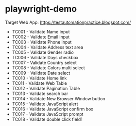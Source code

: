 # playwright-demo

Target Web App: https://testautomationpractice.blogspot.com/

- TC001 - Validate Name input
- TC002 - Validate Email input
- TC003 - Validate Phone input
- TC004 - Validate Address text area
- TC005 - Validate Gender radio
- TC006 - Validate Days checkbox
- TC007 - Validate Country select
- TC008 - Validate Colors multi select
- TC009 - Validate Date select
- TC010 - Validate Home link
- TC011 - Validate Web Table
- TC012 - Validate Pagination Table
- TC013 - Validate search bar
- TC014 - Validate New Browser Window button
- TC015 - Validate JavaScript alert
- TC016 - Validate JavaScript confirm box
- TC017 - Validate JavaScript prompt
- TC018 - Validate double click field1
